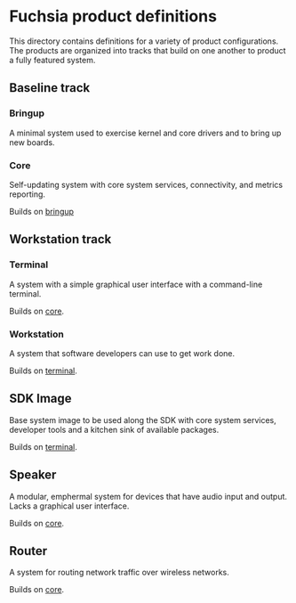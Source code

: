 # Fuchsia product definitions

This directory contains definitions for a variety of product configurations. The
products are organized into tracks that build on one another to product a fully
featured system.

## Baseline track

### Bringup

A minimal system used to exercise kernel and core drivers and to bring up new
boards.

### Core

Self-updating system with core system services, connectivity, and metrics
reporting.

Builds on [bringup](#bringup)

## Workstation track

### Terminal

A system with a simple graphical user interface with a command-line terminal.

Builds on [core](#core).

### Workstation

A system that software developers can use to get work done.

Builds on [terminal](#terminal).

## SDK Image

Base system image to be used along the SDK with core system services,
developer tools and a kitchen sink of available packages.

Builds on [terminal](#terminal).

## Speaker

A modular, emphermal system for devices that have audio input and output. Lacks
a graphical user interface.

Builds on [core](#core).

## Router

A system for routing network traffic over wireless networks.

Builds on [core](#core).
